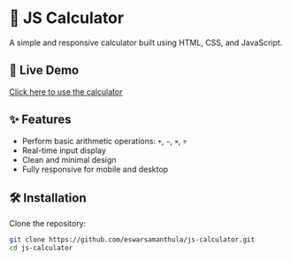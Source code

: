 # 🧮 JS Calculator

A simple and responsive calculator built using HTML, CSS, and JavaScript.

## 🚀 Live Demo
[Click here to use the calculator](https://eswarsamanthula.github.io/js-calculator/)

## ✨ Features
- Perform basic arithmetic operations: `+`, `−`, `×`, `÷`
- Real-time input display
- Clean and minimal design
- Fully responsive for mobile and desktop

## 🛠️ Installation

Clone the repository:
   ```bash
   git clone https://github.com/eswarsamanthula/js-calculator.git
   cd js-calculator
